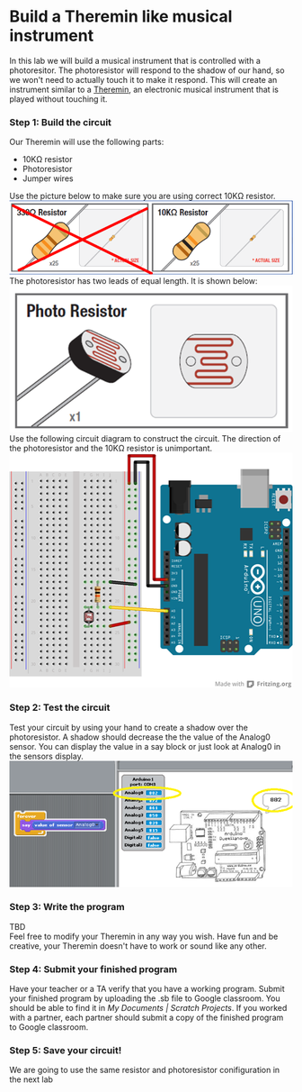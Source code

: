 # Build a Theremin like musical instrument
In this lab we will build a musical instrument that is controlled with a photoresitor. The photoresistor will respond to the shadow of our hand, so we won't need to actually touch it to make it respond. This will create an instrument similar to a [Theremin](https://en.wikipedia.org/wiki/Theremin), an electronic musical instrument that is played without touching it.
### Step 1: Build the circuit
Our Theremin will use the following parts:
- 10KΩ resistor
- Photoresistor
- Jumper wires   

Use the picture below to make sure you are using correct 10KΩ resistor.   
![](Theremin1.png)   
The photoresistor has two leads of equal length. It is shown below:   
![](Theremin2.png)    
Use the following circuit diagram to construct the circuit. The direction of the photoresistor and the 10KΩ resistor is unimportant.   
![](Theremin3.png)

### Step 2: Test the circuit
Test your circuit by using your hand to create a shadow over the photoresistor. A shadow should decrease the the value of the Analog0 sensor. You can display the value in a say block or just look at Analog0 in the sensors display.   
![](Theremin4.png)

### Step 3: Write the program
TBD   
Feel free to modify your Theremin in any way you wish. Have fun and be creative, your Theremin doesn't have to work or sound like any other.

### Step 4: Submit your finished program
Have your teacher or a TA verify that you have a working program. Submit your finished program by uploading the .sb file to Google classroom. You should be able to find it in *My Documents | Scratch Projects*. If you worked with a partner, each partner should submit a copy of the finished program to Google classroom.

### Step 5: Save your circuit!
We are going to use the same resistor and photoresistor conifiguration in the next lab
